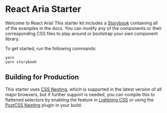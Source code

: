 # React Aria Starter

Welcome to React Aria! This starter kit includes a [Storybook](https://storybook.js.org/) containing all of the examples in the docs. You can modify any of the components or their corresponding CSS files to play around or bootstrap your own component library.

To get started, run the following commands:

```shell
yarn
yarn storybook
```

## Building for Production

This starter uses [CSS Nesting](https://drafts.csswg.org/css-nesting/), which is supported in the latest version of all major browsers, but if further support is needed, you can compile this to flattened selectors by enabling the feature in [Lightning CSS](https://lightningcss.dev/docs.html) or using the [PostCSS Nesting](https://github.com/csstools/postcss-plugins/tree/main/plugins/postcss-nesting#usage) plugin in your build.
